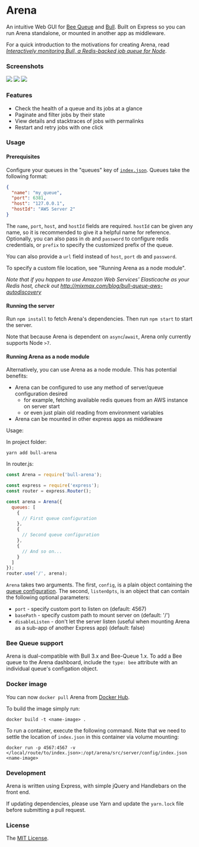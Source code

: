 # Arena

An intuitive Web GUI for [Bee Queue](https://github.com/bee-queue/bee-queue) and [Bull](https://github.com/optimalbits/bull). Built on Express so you can run Arena standalone, or mounted in another app as middleware.

For a quick introduction to the motivations for creating Arena, read *[Interactively monitoring Bull, a Redis-backed job queue for Node](https://www.mixmax.com/blog/introducing-bull-arena)*.

### Screenshots

[![](screenshots/screen1_sm.png)](screenshots/screen1.png) [![](screenshots/screen2_sm.png)](screenshots/screen2.png) [![](screenshots/screen3_sm.png)](screenshots/screen3.png)

### Features

* Check the health of a queue and its jobs at a glance
* Paginate and filter jobs by their state
* View details and stacktraces of jobs with permalinks
* Restart and retry jobs with one click

### Usage

#### Prerequisites

Configure your queues in the "queues" key of [`index.json`](src/server/config/index.json). Queues take the following format:

```json
{
  "name": "my_queue",
  "port": 6381,
  "host": "127.0.0.1",
  "hostId": "AWS Server 2"
}
```

The `name`, `port`, `host`, and `hostId` fields are required. `hostId` can be given any name, so it is recommended to give it a helpful name for reference. 
Optionally, you can also pass in `db` and `password` to configure redis credentials, or `prefix` to specify the customized prefix of the queue.

You can also provide a `url` field instead of `host`, `port` `db` and `password`.

To specify a custom file location, see "Running Arena as a node module".

*Note that if you happen to use Amazon Web Services' Elasticache as your Redis host, check out http://mixmax.com/blog/bull-queue-aws-autodiscovery*

#### Running the server

Run `npm install` to fetch Arena's dependencies. Then run `npm start` to start the server.

Note that because Arena is dependent on `async`/`await`, Arena only currently supports Node `>7`.

#### Running Arena as a node module

Alternatively, you can use Arena as a node module. This has potential benefits:

* Arena can be configured to use any method of server/queue configuration desired
  * for example, fetching available redis queues from an AWS instance on server start
  * or even just plain old reading from environment variables
* Arena can be mounted in other express apps as middleware

Usage:

In project folder:

```shell
yarn add bull-arena
```

In router.js:

```js
const Arena = require('bull-arena');

const express = require('express');
const router = express.Router();

const arena = Arena({
  queues: [
    {
      // First queue configuration
    },
    {
      // Second queue configuration
    },
    {
      // And so on...
    }
  ]
});
router.use('/', arena);
```

`Arena` takes two arguments. The first, `config`, is a plain object containing the [queue configuration](#prerequisites). The second, `listenOpts`, is an object that can contain the following optional parameters:

* `port` - specify custom port to listen on (default: 4567)
* `basePath` - specify custom path to mount server on (default: '/')
* `disableListen` - don't let the server listen (useful when mounting Arena as a sub-app of another Express app) (default: false)

### Bee Queue support

Arena is dual-compatible with Bull 3.x and Bee-Queue 1.x. To add a Bee queue to the Arena dashboard, include the `type: bee` attribute with an individual queue's configation object.

### Docker image

You can now `docker pull` Arena from [Docker Hub](https://hub.docker.com/r/mixmaxhq/arena/).

To build the image simply run:

```shell
docker build -t <name-image> .
```

To run a container, execute the following command. Note that we need to settle the location of `index.json` in this container via volume mounting:

```shell
docker run -p 4567:4567 -v </local/route/to/index.json>:/opt/arena/src/server/config/index.json <name-image>
```

### Development

Arena is written using Express, with simple jQuery and Handlebars on the front end.

If updating dependencies, please use Yarn and update the `yarn.lock` file before submitting a pull request.

### License

The [MIT License](LICENSE).
